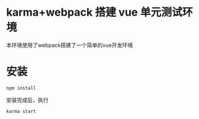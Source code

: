 # karma+webpack 搭建 vue 单元测试环境
本环境使用了webpack搭建了一个简单的vue开发环境

# 安装
```
npm install
```
安装完成后，执行
```
karma start
```